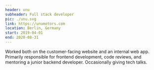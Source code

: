 ```yaml
---
header: unu
subheader: Full stack developer
pic: ./unu.svg
link: https://unumotors.com
location: Berlin, Germany
start: 2019-04-01
end: 2020-08-31
---
```


Worked both on the customer-facing website and an internal web app. Primarily responsible for frontend development, code reviews, and mentoring a junior backend developer. Occasionally giving tech talks.
